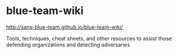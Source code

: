 # blue-team-wiki

http://sans-blue-team.github.io/blue-team-wiki/

Tools, techniques, cheat sheets, and other resources to assist those defending organizations and detecting adversaries
